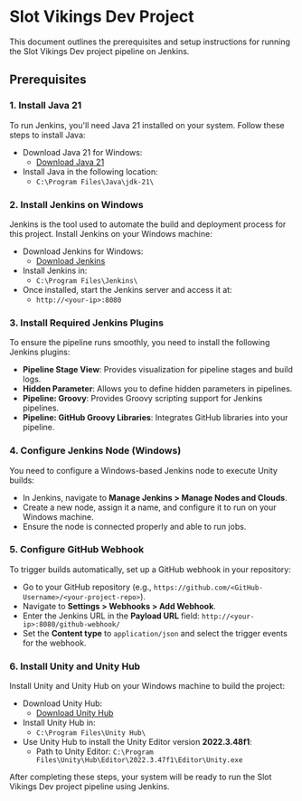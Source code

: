 # Slot Vikings Dev Project

This document outlines the prerequisites and setup instructions for running the Slot Vikings Dev project pipeline on Jenkins.

## Prerequisites

### 1. Install Java 21
To run Jenkins, you'll need Java 21 installed on your system. Follow these steps to install Java:

- Download Java 21 for Windows:
  - [Download Java 21](https://download.oracle.com/java/21/latest/jdk-21_windows-x64_bin.exe)
- Install Java in the following location:
  - `C:\Program Files\Java\jdk-21\`

### 2. Install Jenkins on Windows
Jenkins is the tool used to automate the build and deployment process for this project. Install Jenkins on your Windows machine:

- Download Jenkins for Windows:
  - [Download Jenkins](https://www.jenkins.io/download/thank-you-downloading-windows-installer-stable)
- Install Jenkins in:
  - `C:\Program Files\Jenkins\`
- Once installed, start the Jenkins server and access it at:
  - `http://<your-ip>:8080`

### 3. Install Required Jenkins Plugins
To ensure the pipeline runs smoothly, you need to install the following Jenkins plugins:

- **Pipeline Stage View**: Provides visualization for pipeline stages and build logs.
- **Hidden Parameter**: Allows you to define hidden parameters in pipelines.
- **Pipeline: Groovy**: Provides Groovy scripting support for Jenkins pipelines.
- **Pipeline: GitHub Groovy Libraries**: Integrates GitHub libraries into your pipeline.

### 4. Configure Jenkins Node (Windows)
You need to configure a Windows-based Jenkins node to execute Unity builds:

- In Jenkins, navigate to **Manage Jenkins > Manage Nodes and Clouds**.
- Create a new node, assign it a name, and configure it to run on your Windows machine.
- Ensure the node is connected properly and able to run jobs.

### 5. Configure GitHub Webhook
To trigger builds automatically, set up a GitHub webhook in your repository:

- Go to your GitHub repository (e.g., `https://github.com/<GitHub-Username>/<your-project-repo>`).
- Navigate to **Settings > Webhooks > Add Webhook**.
- Enter the Jenkins URL in the **Payload URL** field: `http://<your-ip>:8080/github-webhook/`
- Set the **Content type** to `application/json` and select the trigger events for the webhook.

### 6. Install Unity and Unity Hub
Install Unity and Unity Hub on your Windows machine to build the project:

- Download Unity Hub:
  - [Download Unity Hub](https://public-cdn.cloud.unity3d.com/hub/prod/UnityHubSetup.exe)
- Install Unity Hub in:
  - `C:\Program Files\Unity Hub\`
- Use Unity Hub to install the Unity Editor version **2022.3.48f1**:
  - Path to Unity Editor: `C:\Program Files\Unity\Hub\Editor\2022.3.47f1\Editor\Unity.exe`

After completing these steps, your system will be ready to run the Slot Vikings Dev project pipeline using Jenkins.
